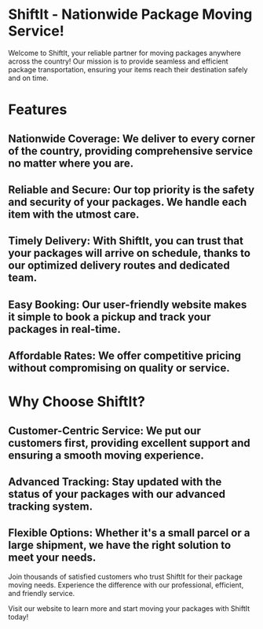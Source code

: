 # ShiftIt - Nationwide Package Moving Service!

Welcome to ShiftIt, your reliable partner for moving packages anywhere across the country! Our mission is to provide seamless and efficient package transportation, ensuring your items reach their destination safely and on time.

# Features
## Nationwide Coverage: We deliver to every corner of the country, providing comprehensive service no matter where you are.
## Reliable and Secure: Our top priority is the safety and security of your packages. We handle each item with the utmost care.
## Timely Delivery: With ShiftIt, you can trust that your packages will arrive on schedule, thanks to our optimized delivery routes and dedicated team.
## Easy Booking: Our user-friendly website makes it simple to book a pickup and track your packages in real-time.
## Affordable Rates: We offer competitive pricing without compromising on quality or service.

# Why Choose ShiftIt?
## Customer-Centric Service: We put our customers first, providing excellent support and ensuring a smooth moving experience.
## Advanced Tracking: Stay updated with the status of your packages with our advanced tracking system.
## Flexible Options: Whether it's a small parcel or a large shipment, we have the right solution to meet your needs.
Join thousands of satisfied customers who trust ShiftIt for their package moving needs. Experience the difference with our professional, efficient, and friendly service.

Visit our website to learn more and start moving your packages with ShiftIt today!


